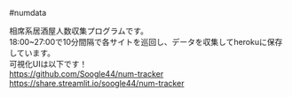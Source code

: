 #numdata

相席系居酒屋人数収集プログラムです。  
18:00~27:00で10分間隔で各サイトを巡回し、データを収集してherokuに保存しています。  
可視化UIは以下です！  
https://github.com/Soogle44/num-tracker
https://share.streamlit.io/soogle44/num-tracker